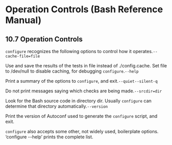 # Operation Controls \(Bash Reference Manual\)

## 10.7 Operation Controls

`configure` recognizes the following options to control how it operates.`--cache-file=file`

Use and save the results of the tests in file instead of ./config.cache. Set file to /dev/null to disable caching, for debugging `configure`.`--help`

Print a summary of the options to `configure`, and exit.`--quiet--silent-q`

Do not print messages saying which checks are being made.`--srcdir=dir`

Look for the Bash source code in directory dir. Usually `configure` can determine that directory automatically.`--version`

Print the version of Autoconf used to generate the `configure` script, and exit.

`configure` also accepts some other, not widely used, boilerplate options. ‘configure --help’ prints the complete list.

